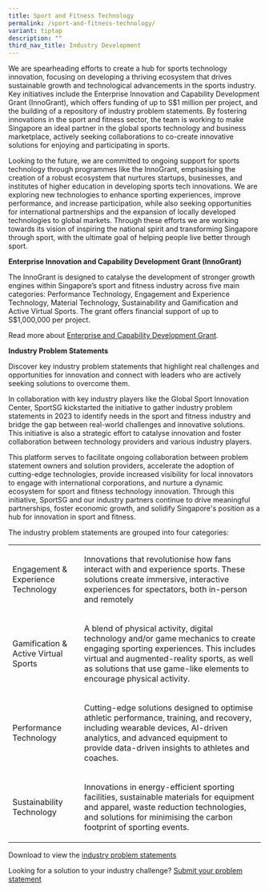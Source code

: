 ```yaml
---
title: Sport and Fitness Technology
permalink: /sport-and-fitness-technology/
variant: tiptap
description: ""
third_nav_title: Industry Development
---
```

<p>We are spearheading efforts to create a hub for sports technology innovation,
focusing on developing a thriving ecosystem that drives sustainable growth
and technological advancements in the sports industry. Key initiatives
include the Enterprise Innovation and Capability Development Grant (InnoGrant),
which offers funding of up to S$1 million per project, and the building
of a repository of industry problem statements. By fostering innovations
in the sport and fitness sector, the team is working to make Singapore
an ideal partner in the global sports technology and business marketplace,
actively seeking collaborations to co-create innovative solutions for enjoying
and participating in sports.</p>
<p>Looking to the future, we are committed to ongoing support for sports
technology through programmes like the InnoGrant, emphasising the creation
of a robust ecosystem that nurtures startups, businesses, and institutes
of higher education in developing sports tech innovations. We are exploring
new technologies to enhance sporting experiences, improve performance,
and increase participation, while also seeking opportunities for international
partnerships and the expansion of locally developed technologies to global
markets. Through these efforts we are working towards its vision of inspiring
the national spirit and transforming Singapore through sport, with the
ultimate goal of helping people live better through sport.</p>
<p><strong>Enterprise Innovation and Capability Development Grant (InnoGrant)</strong>
</p>
<p>The InnoGrant is designed to catalyse the development of stronger growth
engines within Singapore’s sport and fitness industry across five main
categories: Performance Technology, Engagement and Experience Technology,
Material Technology, Sustainability and Gamification and Active Virtual
Sports. The grant offers financial support of up to S$1,000,000 per project.</p>
<p>Read more about <a href="https://www.sportsingapore.gov.sg/support-resources/support-for-sport-businesses/grants/the-enterprise-innovation-and-capability/" rel="noopener nofollow" target="_blank">Enterprise and Capability Development Grant</a>.</p>
<p><strong>Industry Problem Statements</strong>
</p>
<p>Discover key industry problem statements that highlight real challenges
and opportunities for innovation and connect with leaders who are actively
seeking solutions to overcome them.</p>
<p>In collaboration with key industry players like the Global Sport Innovation
Center, SportSG kickstarted the initiative to gather industry problem statements
in 2023 to identify needs in the sport and fitness industry and bridge
the gap between real-world challenges and innovative solutions. This initiative
is also a strategic effort to catalyse innovation and foster collaboration
between technology providers and various industry players.</p>
<p>This platform serves to facilitate ongoing collaboration between problem
statement owners and solution providers, accelerate the adoption of cutting-edge
technologies, provide increased visibility for local innovators to engage
with international corporations, and nurture a dynamic ecosystem for sport
and fitness technology innovation. Through this initiative, SportSG and
our industry partners continue to drive meaningful partnerships, foster
economic growth, and solidify Singapore's position as a hub for innovation
in sport and fitness.</p>
<p>The industry problem statements are grouped into four categories:</p>
<p></p>
<table style="minWidth: 50px">
<colgroup>
<col>
<col>
</colgroup>
<tbody>
<tr>
<td rowspan="1" colspan="1">
<p>Engagement &amp; Experience Technology</p>
</td>
<td rowspan="1" colspan="1">
<p>Innovations that revolutionise how fans interact with and experience sports.
These solutions create immersive, interactive experiences for spectators,
both in-person and remotely</p>
</td>
</tr>
<tr>
<td rowspan="1" colspan="1">
<p>Gamification &amp; Active Virtual Sports</p>
</td>
<td rowspan="1" colspan="1">
<p>A blend of physical activity, digital technology and/or game mechanics
to create engaging sporting experiences. This includes virtual and augmented-reality
sports, as well as solutions that use game-like elements to encourage physical
activity.</p>
</td>
</tr>
<tr>
<td rowspan="1" colspan="1">
<p>Performance Technology</p>
</td>
<td rowspan="1" colspan="1">
<p>Cutting-edge solutions designed to optimise athletic performance, training,
and recovery, including wearable devices, AI-driven analytics, and advanced
equipment to provide data-driven insights to athletes and coaches.</p>
</td>
</tr>
<tr>
<td rowspan="1" colspan="1">
<p>Sustainability Technology</p>
</td>
<td rowspan="1" colspan="1">
<p>Innovations in energy-efficient sporting facilities, sustainable materials
for equipment and apparel, waste reduction technologies, and solutions
for minimising the carbon footprint of sporting events.</p>
</td>
</tr>
</tbody>
</table>
<p>Download to view the <a href="https://go.gov.sg/ps-list" rel="noopener nofollow" target="_blank">industry problem statements</a>
</p>
<p>Looking for a solution to your industry challenge? <a href="https://go.gov.sg/ps-submit" rel="noopener nofollow" target="_blank">Submit your problem statement</a> 
</p>
<p></p>